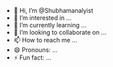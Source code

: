 - 👋 Hi, I’m @Shubhamanalyist
- 👀 I’m interested in ...
- 🌱 I’m currently learning ...
- 💞️ I’m looking to collaborate on ...
- 📫 How to reach me ...
- 😄 Pronouns: ...
- ⚡ Fun fact: ...

<!---
Shubhamanalyist/Shubhamanalyist is a ✨ special ✨ repository because its `README.md` (this file) appears on your GitHub profile.
You can click the Preview link to take a look at your changes.
--->
